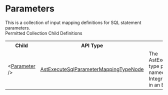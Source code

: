 # Parameters

<div class="LanguageSummary"><div class ="SummaryItem">This is a collection of input mapping definitions for SQL statement parameters.</div></div><div class="SchemaBindingGroup"><div class="SchemaBindingGroupHeader">Permitted Collection Child Definitions</div><table id="SchemaBindingList" class="SchemaBindingList"><tbody><tr><th class="SchemaBindingNameColumnHeader">Child</th><th class="SchemaBindingTypeColumnHeader">API Type</th><th class="SchemaBindingSummaryColumnHeader">Description</th></tr><tr class="cd0"><td class="SchemaBindingName"><span class="punc">&lt;</span><a href=Varigence.Languages.Biml.Task.AstExecuteSqlParameterMappingTypeNode.html">Parameter</a><span class="punc"> /&gt;</span></td><td class="SchemaBindingType"><a href="../api-reference/Varigence.Languages.Biml.Task.AstExecuteSqlParameterMappingTypeNode.html">AstExecuteSqlParameterMappingTypeNode</a></td><td class="SchemaBindingSummary">The AstExecuteSqlParameterMappingTypeNode type provides the capability to map a named parameter onto a SQL Server Integration Services package variable value in an Execute SQL task.</td></tr></tbody></table></div>